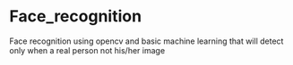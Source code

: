 # Face_recognition
Face recognition using opencv and basic machine learning that will detect only when a real person not his/her image

